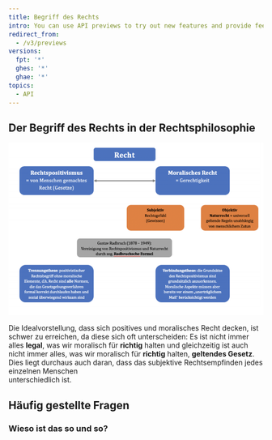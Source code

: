 ```yaml
---
title: Begriff des Rechts
intro: You can use API previews to try out new features and provide feedback before these features become official.
redirect_from:
  - /v3/previews
versions:
  fpt: '*'
  ghes: '*'
  ghae: '*'
topics:
  - API
---
```


## Der Begriff des Rechts in der Rechtsphilosophie
![rephilo](/assets/images/glrecht/rephilo.png)

Die	 Idealvorstellung,	 dass	 sich	 positives	 und	 moralisches	 Recht	decken, ist	schwer	zu	erreichen,	da	diese	sich	oft	unterscheiden:	Es	ist	 nicht	 immer	 alles **legal**,	 was	 wir	 moralisch	 für	 **richtig**	 halten	 und	gleichzeitig	ist	auch	nicht	immer	alles,	was	wir	moralisch	 für	**richtig** halten,	 **geltendes Gesetz**. Dies	 liegt	 durchaus	 auch	 daran,	 dass	 das subjektive	 Rechtsempfinden	 jedes	 einzelnen	 Menschen	
unterschiedlich	ist.


## Häufig gestellte Fragen

### Wieso ist das so und so?
